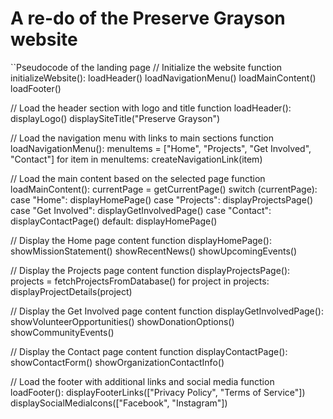 # A re-do of the Preserve Grayson website

``Pseudocode of the landing page
// Initialize the website
function initializeWebsite():
    loadHeader()
    loadNavigationMenu()
    loadMainContent()
    loadFooter()

// Load the header section with logo and title
function loadHeader():
    displayLogo()
    displaySiteTitle("Preserve Grayson")

// Load the navigation menu with links to main sections
function loadNavigationMenu():
    menuItems = ["Home", "Projects", "Get Involved", "Contact"]
    for item in menuItems:
        createNavigationLink(item)

// Load the main content based on the selected page
function loadMainContent():
    currentPage = getCurrentPage()
    switch (currentPage):
        case "Home":
            displayHomePage()
        case "Projects":
            displayProjectsPage()
        case "Get Involved":
            displayGetInvolvedPage()
        case "Contact":
            displayContactPage()
        default:
            displayHomePage()

// Display the Home page content
function displayHomePage():
    showMissionStatement()
    showRecentNews()
    showUpcomingEvents()

// Display the Projects page content
function displayProjectsPage():
    projects = fetchProjectsFromDatabase()
    for project in projects:
        displayProjectDetails(project)

// Display the Get Involved page content
function displayGetInvolvedPage():
    showVolunteerOpportunities()
    showDonationOptions()
    showCommunityEvents()

// Display the Contact page content
function displayContactPage():
    showContactForm()
    showOrganizationContactInfo()

// Load the footer with additional links and social media
function loadFooter():
    displayFooterLinks(["Privacy Policy", "Terms of Service"])
    displaySocialMediaIcons(["Facebook", "Instagram"])
```
